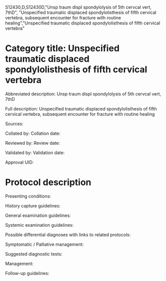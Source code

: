 S12430,D,S12430D,"Unsp traum displ spondylolysis of 5th cervcal vert, 7thD", "Unspecified traumatic displaced spondylolisthesis of fifth cervical vertebra, subsequent encounter for fracture with routine healing","Unspecified traumatic displaced spondylolisthesis of fifth cervical vertebra"
# Category title: Unspecified traumatic displaced spondylolisthesis of fifth cervical vertebra

Abbreviated description: Unsp traum displ spondylolysis of 5th cervcal vert, 7thD

Full description: Unspecified traumatic displaced spondylolisthesis of fifth cervical vertebra, subsequent encounter for fracture with routine healing

Sources:

Collated by:
Collation date:

Reviewed by:
Review date:

Validated by:
Validation date:

Approval UID:

# Protocol description

Presenting conditions:

History capture guidelines:

General examination guidelines:

Systemic examination guidelines:

Possible differential diagnoses with links to related protocols:

Symptomatic / Palliative management:

Suggested diagnostic tests:

Management:

Follow-up guidelines:
